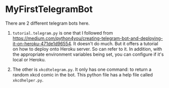 # MyFirstTelegramBot



There are 2 different telegram bots here.

1. `tutorial.telegram.py` is one that I followed from https://medium.com/python4you/creating-telegram-bot-and-deploying-it-on-heroku-471de1d96554. It doesn't do much. But it offers a tutorial on how to deploy onto Heroku server. So can refer to it. In addition, with the appropriate environment variables being set, you can configure if it's local or Heroku.

2. The other is `xkcdtelegram.py`. It only has one command: to return a random xkcd comic in the bot. This python file has a help file called `xkcdhelper.py`.

   

